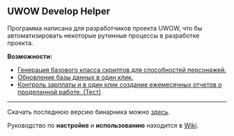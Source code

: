 ## UWOW Develop Helper

Программа написана для разработчиков проекта UWOW, что бы автоматизировать некоторые рутинные процессы в разработке проекта.

**Возможности:**

* [Генерация базового класса скриптов для способностей персонажей.](Docs/CodeGenerator/CodeGenerator.md)
* [Обновление базы данных в один клик.](Docs/DBUpdater/DB_Updater.md)
* [Контроль зарплаты и в один клик создание ежемесячных отчетов о проделанной работе. (Тест)](Docs/Salary/Salary.md)

---

Скачать последнюю версию бинарника можно [здесь](https://github.com/Yourp/UWOWDevelopHelper/releases).

Руководство по **настройке** и **использованию** находится в [Wiki](https://github.com/Yourp/UWOWDevelopHelper/wiki).



